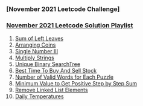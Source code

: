### [November 2021 Leetcode Challenge]

### [November 2021 Leetcode Solution Playlist](https://www.youtube.com/playlist?list=PLEI-q7w3s9gT2IeinxSocuxyOKMB4H2zF)

1. [Sum of Left Leaves]( /November2021/C++/Sum_of_Left_Leaves.cpp)
2. [Arranging Coins]( /November2021/C++/Arranging_Coins.cpp)
3. [Single Number III](/November2021/C++/Single_Number_III.cpp)
4. [Multiply Strings](/November2021/C++/Multiply_Strings.cpp)
5. [Unique Binary SearchTree](/November2021/C++/Unique_Binary_Search_Trees.cpp)
7. [Best Time To Buy And Sell Stock](/November2021/C++/Best_Time_To_Buy_And_Sell_Stocks.cpp)
8. [Number of Valid Words for Each Puzzle](/November2021/C++/Number_of_Valid_Words_for_Each_Puzzle.cpp)
9. [Minimum Value to Get Positive Step by Step Sum](
    /November2021/C++/Minimium_Value_to_get_Positive.cpp
)
10. [Remove Linked List Elements](/November2021/C++/Remove_LinkedList_Elments.cpp)
11. [Daily Temperatures](/November2021/C++/Daily_Temperatures.cpp)